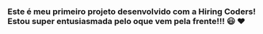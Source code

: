 ### Este é meu primeiro projeto desenvolvido com a Hiring Coders! Estou super entusiasmada pelo oque vem pela frente!!! :smiley: :heart:

